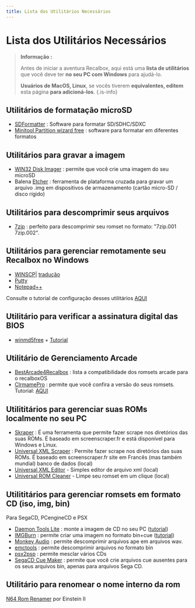 ```yaml
---
title: Lista dos Utilitários Necessários
---
```


# Lista dos Utilitários Necessários




>**Informação :**
>
>Antes de iniciar a aventura Recalbox, aqui está uma **lista de utilitários** que você deve ter **no seu PC com Windows** para ajudá-lo.
>
>**Usuários de MacOS, Linux**, se vocês tiverem **equivalentes, editem** esta página **para adicioná-los**.
{.is-info}

## Utilitários de formatação microSD <a id="utilitario-de-formatacao-microsd"></a>

* ​[SDFormatter](https://www.sdcard.org/downloads/formatter_4/) : Software para formatar SD/SDHC/SDXC
* ​[Minitool Partition wizard free](http://www.partitionwizard.com/free-partition-manager.html) : software para formatar em diferentes formatos

## Utilitários para gravar a imagem <a id="utilitarios-para-gravar-a-imagem"></a>

* ​[WIN32 Disk Imager](https://sourceforge.net/projects/win32diskimager/) : permite que você crie uma imagem do seu microSD
* Balena ​[Etcher](https://etcher.io/) : ferramenta de plataforma cruzada para gravar um arquivo .img em dispositivos de armazenamento \(cartão micro-SD / disco rígido\)

## Utilitários para descomprimir seus arquivos <a id="utilitarios-para-descomprimir-seus-arquivos"></a>

* ​[7zip](http://www.7-zip.org/download.html) : perfeito para descomprimir seu romset no formato: "7zip.001 7zip.002".

## Utilitários para gerenciar remotamente seu Recalbox no Windows <a id="utilitarios-para-gerenciar-remotamente-seu-recalbox-no-windows"></a>

* ​[WINSCP](http://winscp.net/)\| [tradução](http://winscp.net/eng/translations.php)
* ​[Putty](https://www.chiark.greenend.org.uk/~sgtatham/putty/latest.html)
* ​[Notepad++](https://notepad-plus-plus.org/downloads/)​​

Consulte o tutorial de configuração desses utilitários [AQUI](https://recalbox.gitbook.io/tutorials/v/portugues/sistema/acesso/acesso-a-rede-via-winscp)

## Utilitário para verificar a assinatura digital das BIOS <a id="utilitaire-pour-controler-les-signatures-numeriques-des-bios"></a>

* ​[winmd5free](http://www.winmd5.com/download/winmd5free.zip)​ + [Tutorial](https://recalbox.gitbook.io/tutorials/v/portugues/utilitarios/gerenciamento-de-rom/tutorial-do-md5sum-verifique-o-checksum-md5-de-uma-rom-ou-bios#no-windows)

## Utilitário de Gerenciamento Arcade <a id="utilitario-de-gerenciamento-arcade"></a>

* ​[BestArcade4Recalbox](https://docs.google.com/spreadsheets/d/1F5tBguhRxpj1AQcnDWF6AVSx4av_Gm3cDQedQB7IECk/edit) : lista a compatibilidade dos romsets arcade para o recalboxOS
* ​[ClrmamePro](http://mamedev.emulab.it/clrmamepro/) : permite que você confira a versão do seus romsets.​ Tutorial: [AQUI](https://recalbox.gitbook.io/tutorials/v/portugues/utilitarios/gerenciamento-de-rom/tutorial-clrmamepro)​

## Utilititários para gerenciar suas ROMs localmente no seu PC <a id="utilititarios-para-gerenciar-suas-roms-localmente-no-seu-pc"></a>

* ​[Skraper](https://www.skraper.net/index.html?lng=en) : É uma ferramenta que permite fazer scrape nos diretórios das suas ROMs. É baseado em screenscraper.fr e está disponível para Windows e Linux.
* ​[Universal XML Scraper](https://forum.recalbox.com/topic/2274/soft-universal-xml-scraper-scrappez-vos-roms-depuis-windows-scrape-your-roms-from-windows/) : Permite fazer scrape nos diretórios das suas ROMs. É baseado em screenscraper.fr site em Francês \(mas também mundial\) banco de dados \(local\)
* ​[Universal XML Editor](https://github.com/Universal-Rom-Tools/Universal-XML-Editor/releases) - Simples editor de arquivo xml \(local\)
* ​[Universal ROM Cleaner](https://forum.recalbox.com/topic/2344/soft-universal-rom-cleaner-nettoyez-vos-romset-d-une-main-clean-your-romset-with-one-hand) - Limpe seu romset em um clique \(local\)

## Utilititários para gerenciar romsets em formato CD \(iso, img, bin\) <a id="utilitaires-pour-gerer-les-romsets-au-format-cd-iso-img-bin"></a>

Para SegaCD, PCengineCD e PSX

* ​[Daemon Tools Lite](https://www.daemon-tools.cc/fra/products/dtLite) : monte a imagem de CD no seu PC \([tutorial](https://recalbox.gitbook.io/tutorials/v/portugues/jogos/consoles/playstation-1-psx/converter-iso+cue+wav-bin-em-bin+cue)\)
* ​[​IMGBurn](https://www.imgburn.com/) : permite criar uma imagem no formato bin+cue \([tutorial](https://recalbox.gitbook.io/tutorials/v/portugues/jogos/consoles/playstation-1-psx/converter-iso+cue+wav-bin-em-bin+cue)\)
* ​[Monkey Audio](http://www.monkeysaudio.com/download.html) : permite descomprimir arquivos ape em arquivos wav.
* ​[emctools](https://app.box.com/s/l8x54nof3k53myk6yueaz2d1p02x8d5t) : permite descomprimir arquivos no formato bin
* ​[psx2psp](https://github.com/recalbox/recalbox-os/wiki/Gestion-multidisc-PSX) : permite mesclar vários CDs
* ​[SegaCD Cue Maker](http://www.racketboy.com/downloads/SegaCueMaker.zip) : permite que você crie arquivos cue ausentes para os seus arquivos bin, apenas para arquivos Sega CD.

## Utilitário para renomear o nome interno da rom <a id="utilitario-para-renomear-o-nome-interno-da-rom"></a>

​[N64 Rom Renamer](https://www.romhacking.net/utilities/791/) por Einstein II

